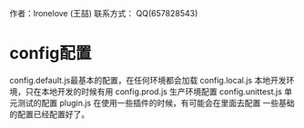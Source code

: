 作者：lronelove (王喆)
联系方式： QQ(657828543)

# config配置
config.default.js最基本的配置，在任何环境都会加载
config.local.js 本地开发环境，只在本地开发的时候有用
config.prod.js 生产环境配置
config.unittest.js 单元测试的配置
plugin.js 在使用一些插件的时候，有可能会在里面去配置
一些基础的配置已经配置好了。
